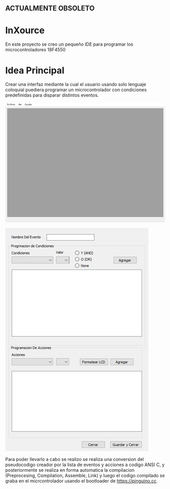 ## ACTUALMENTE OBSOLETO

# InXource

En este proyecto se creo un pequeño IDE para programar los microcontroladores 18F4550

# Idea Principal

Crear una interfaz mediante la cual el usuario usando solo lenguaje coloquial puediera programar un microcontrolador con condiciones predefinidas para disparar distintos eventos.

![Screenshot](Main.png)

![Screenshot](FrmAgregarEvento.png)

Para poder llevarlo a cabo se realizo se realiza una conversion del pseudocodigo creador por la lista de eventos y acciones a codigo ANSI C, y posteriormente se realiza en forma automatica la compilacion (Preprocesing, Compilation, Assemble, Link) y luego el codigo compilado se graba en el micrcontrolador usando el bootloader de https://pinguino.cc.
